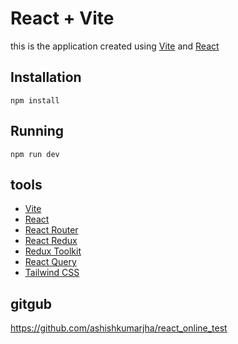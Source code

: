 # React + Vite

this is the application created using [Vite](https://vitejs.dev/) and [React](https://reactjs.org/)

## Installation

`npm install`   

## Running

`npm run dev`


## tools

- [Vite](https://vitejs.dev/)
- [React](https://reactjs.org/)
- [React Router](https://reactrouter.com/)
- [React Redux](https://react-redux.js.org/)
- [Redux Toolkit](https://redux-toolkit.js.org/)
- [React Query](https://react-query.tanstack.com/)
- [Tailwind CSS](https://tailwindcss.com/)

## gitgub

https://github.com/ashishkumarjha/react_online_test
